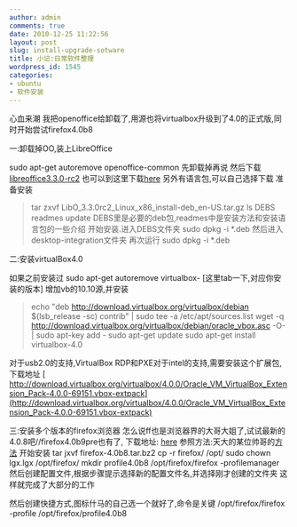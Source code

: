 ```yaml
---
author: admin
comments: true
date: 2010-12-25 11:22:56
layout: post
slug: install-upgrade-sotware
title: 小记:日常软件整理
wordpress_id: 1545
categories:
- ubuntu
- 软件安装
---
```


心血来潮 我把openoffice给卸载了,用源也将virtualbox升级到了4.0的正式版,同时开始尝试firefox4.0b8

一:卸载掉OO,装上LibreOffice

sudo apt-get autoremove openoffice-common 先卸载掉再说
然后下载[libreoffice3.3.0-rc2](http://www.documentfoundation.org/download/)
也可以到这里下载[here](http://download.documentfoundation.org/libreoffice/testing/3.3.0-rc2/deb/x86/)
另外有语言包,可以自己选择下载
准备安装


> tar zxvf  LibO_3.3.0rc2_Linux_x86_install-deb_en-US.tar.gz
ls
DEBS  readmes update
DEBS里是必要的deb包,readmes中是安装方法和安装语言包的一些介绍
开始安装.进入DEBS文件夹
sudo dpkg -i *.deb
然后进入desktop-integration文件夹
再次运行
sudo dpkg -i *.deb


<!-- more -->

二:安装virtualBox4.0

如果之前安装过
sudo apt-get autoremove virtualbox- [这里tab一下,对应你安装的版本]
增加vb的10.10源,并安装


> echo "deb http://download.virtualbox.org/virtualbox/debian $(lsb_release -sc) contrib" | sudo tee -a /etc/apt/sources.list
wget -q http://download.virtualbox.org/virtualbox/debian/oracle_vbox.asc -O- | sudo apt-key add -
sudo apt-get update
sudo apt-get install virtualbox-4.0


对于usb2.0的支持,VirtualBox RDP和PXE对于intel的支持,需要安装这个扩展包,下载地址
[ http://download.virtualbox.org/virtualbox/4.0.0/Oracle_VM_VirtualBox_Extension_Pack-4.0.0-69151.vbox-extpack](http://download.virtualbox.org/virtualbox/4.0.0/Oracle_VM_VirtualBox_Extension_Pack-4.0.0-69151.vbox-extpack)

三:安装多个版本的firefox浏览器
怎么说ff也是浏览器界的大哥大姐了,试试最新的4.0.8吧//firefox4.0b9pre也有了,
下载地址:
[here](ftp://ftp.mozilla.org/pub/mozilla.org/firefox/releases/4.0b8/linux-i686/zh-CN/)
参照方法:天大的某位帅哥的[方法](http://forum.ubuntu.org.cn/viewtopic.php?f=73&t=294406&p=2168882#p2168882)
开始安装
tar jxvf firefox-4.0b8.tar.bz2
cp -r firefox/ /opt/
sudo chown lgx.lgx /opt/firefox/
mkdir profile4.0b8
/opt/firefox/firefox -profilemanager
然后创建配置文件,根据步骤提示选择新的配置文件名,并选择刚才创建的文件夹
这样就完成了大部分的工作

然后创建快捷方式,图标什马的自己选一个就好了,命令是关键
/opt/firefox/firefox -profile /opt/firefox/profile4.0b8

